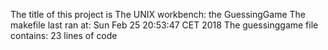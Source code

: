 The title of this project is The UNIX workbench: the  GuessingGame
The makefile last ran at: Sun Feb 25 20:53:47 CET 2018
The guessinggame file contains:       23 lines of code
